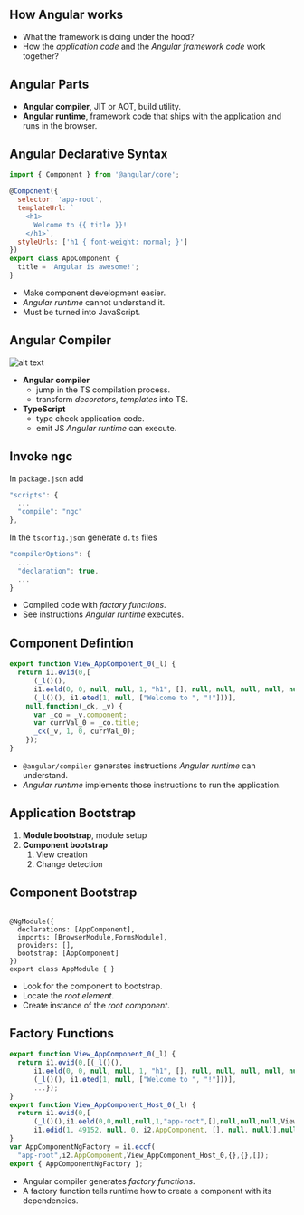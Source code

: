 ## How Angular works

- What the framework is doing under the hood?
- How the *application code* and the *Angular framework code* work together?
  


## Angular Parts

- **Angular compiler**, JIT or AOT, build utility.
- **Angular runtime**, framework code that ships with the application and runs in the browser.


## Angular Declarative Syntax

```javascript
import { Component } from '@angular/core';

@Component({
  selector: 'app-root',
  templateUrl: `
    <h1>
      Welcome to {{ title }}!
    </h1>`,
  styleUrls: ['h1 { font-weight: normal; }']
})
export class AppComponent {
  title = 'Angular is awesome!';
}
```

- Make component development easier.
- *Angular runtime* cannot understand it.
- Must be turned into JavaScript.


## Angular Compiler

![alt text](./images/compiler-steps.png)

- **Angular compiler**
  - jump in the TS compilation process.
  - transform *decorators*, *templates* into TS.
- **TypeScript**
  - type check application code.
  - emit JS *Angular runtime* can execute.


## Invoke ngc

In `package.json` add

```javascript
"scripts": {
  ...
  "compile": "ngc"
},
```

In the `tsconfig.json` generate `d.ts` files

```javascript
"compilerOptions": {
  ...
  "declaration": true,
  ...
}
```

- Compiled code with *factory functions*.
- See instructions *Angular runtime* executes.


## Component Defintion

```javascript
export function View_AppComponent_0(_l) {
  return i1.ɵvid(0,[
      (_l()(),
      i1.ɵeld(0, 0, null, null, 1, "h1", [], null, null, null, null, null)),
      (_l()(), i1.ɵted(1, null, ["Welcome to ", "!"]))],
    null,function(_ck, _v) {
      var _co = _v.component;
      var currVal_0 = _co.title;
      _ck(_v, 1, 0, currVal_0);
    });
}
```

- `@angular/compiler` generates instructions *Angular runtime* can understand.
- *Angular runtime* implements those instructions to run the application.


## Application Bootstrap

1. **Module bootstrap**, module setup
2. **Component bootstrap**
    1. View creation
    2. Change detection


## Component Bootstrap

<pre><code class="hljs" data-line-numbers="5" data-trim data-noescape>
@NgModule({
  declarations: [AppComponent],
  imports: [BrowserModule,FormsModule],
  providers: [],
  bootstrap: [AppComponent]
})
export class AppModule { }
</code></pre>

- Look for the component to bootstrap.
- Locate the *root element*.
- Create instance of the *root component*.


## Factory Functions

```javascript
export function View_AppComponent_0(_l) {
  return i1.ɵvid(0,[(_l()(),
      i1.ɵeld(0, 0, null, null, 1, "h1", [], null, null, null, null, null)),
      (_l()(), i1.ɵted(1, null, ["Welcome to ", "!"]))],
      ...});
}
export function View_AppComponent_Host_0(_l) {
  return i1.ɵvid(0,[
      (_l()(),i1.ɵeld(0,0,null,null,1,"app-root",[],null,null,null,View_AppComponent_0,RenderType_AppComponent)),
      i1.ɵdid(1, 49152, null, 0, i2.AppComponent, [], null, null)],null,null);
}
var AppComponentNgFactory = i1.ɵccf(
  "app-root",i2.AppComponent,View_AppComponent_Host_0,{},{},[]);
export { AppComponentNgFactory };
```

- Angular compiler generates *factory functions*.
- A factory function tells runtime how to create a component with its dependencies.